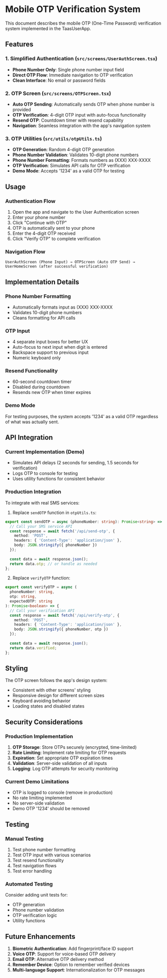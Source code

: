 # Mobile OTP Verification System

This document describes the mobile OTP (One-Time Password) verification system implemented in the TaasUserApp.

## Features

### 1. Simplified Authentication (`src/screens/UserAuthScreen.tsx`)
- **Phone Number Only**: Single phone number input field
- **Direct OTP Flow**: Immediate navigation to OTP verification
- **Clean Interface**: No email or password fields

### 2. OTP Screen (`src/screens/OTPScreen.tsx`)
- **Auto OTP Sending**: Automatically sends OTP when phone number is provided
- **OTP Verification**: 4-digit OTP input with auto-focus functionality
- **Resend OTP**: Countdown timer with resend capability
- **Navigation**: Seamless integration with the app's navigation system

### 3. OTP Utilities (`src/utils/otpUtils.ts`)
- **OTP Generation**: Random 4-digit OTP generation
- **Phone Number Validation**: Validates 10-digit phone numbers
- **Phone Number Formatting**: Formats numbers as (XXX) XXX-XXXX
- **OTP Verification**: Simulates API calls for OTP verification
- **Demo Mode**: Accepts '1234' as a valid OTP for testing

## Usage

### Authentication Flow
1. Open the app and navigate to the User Authentication screen
2. Enter your phone number
3. Click "Continue with OTP"
4. OTP is automatically sent to your phone
5. Enter the 4-digit OTP received
6. Click "Verify OTP" to complete verification

### Navigation Flow
```
UserAuthScreen (Phone Input) → OTPScreen (Auto OTP Send) → UserHomeScreen (after successful verification)
```

## Implementation Details

### Phone Number Formatting
- Automatically formats input as (XXX) XXX-XXXX
- Validates 10-digit phone numbers
- Cleans formatting for API calls

### OTP Input
- 4 separate input boxes for better UX
- Auto-focus to next input when digit is entered
- Backspace support to previous input
- Numeric keyboard only

### Resend Functionality
- 60-second countdown timer
- Disabled during countdown
- Resends new OTP when timer expires

### Demo Mode
For testing purposes, the system accepts '1234' as a valid OTP regardless of what was actually sent.

## API Integration

### Current Implementation (Demo)
- Simulates API delays (2 seconds for sending, 1.5 seconds for verification)
- Logs OTP to console for testing
- Uses utility functions for consistent behavior

### Production Integration
To integrate with real SMS services:

1. Replace `sendOTP` function in `otpUtils.ts`:
```typescript
export const sendOTP = async (phoneNumber: string): Promise<string> => {
  // Call your SMS service API
  const response = await fetch('/api/send-otp', {
    method: 'POST',
    headers: { 'Content-Type': 'application/json' },
    body: JSON.stringify({ phoneNumber })
  });
  
  const data = await response.json();
  return data.otp; // or handle as needed
};
```

2. Replace `verifyOTP` function:
```typescript
export const verifyOTP = async (
  phoneNumber: string, 
  otp: string, 
  expectedOTP: string
): Promise<boolean> => {
  // Call your verification API
  const response = await fetch('/api/verify-otp', {
    method: 'POST',
    headers: { 'Content-Type': 'application/json' },
    body: JSON.stringify({ phoneNumber, otp })
  });
  
  const data = await response.json();
  return data.verified;
};
```

## Styling

The OTP screen follows the app's design system:
- Consistent with other screens' styling
- Responsive design for different screen sizes
- Keyboard avoiding behavior
- Loading states and disabled states

## Security Considerations

### Production Implementation
1. **OTP Storage**: Store OTPs securely (encrypted, time-limited)
2. **Rate Limiting**: Implement rate limiting for OTP requests
3. **Expiration**: Set appropriate OTP expiration times
4. **Validation**: Server-side validation of all inputs
5. **Logging**: Log OTP attempts for security monitoring

### Current Demo Limitations
- OTP is logged to console (remove in production)
- No rate limiting implemented
- No server-side validation
- Demo OTP '1234' should be removed

## Testing

### Manual Testing
1. Test phone number formatting
2. Test OTP input with various scenarios
3. Test resend functionality
4. Test navigation flows
5. Test error handling

### Automated Testing
Consider adding unit tests for:
- OTP generation
- Phone number validation
- OTP verification logic
- Utility functions

## Future Enhancements

1. **Biometric Authentication**: Add fingerprint/face ID support
2. **Voice OTP**: Support for voice-based OTP delivery
3. **Email OTP**: Alternative OTP delivery method
4. **Remember Device**: Option to remember verified devices
5. **Multi-language Support**: Internationalization for OTP messages 